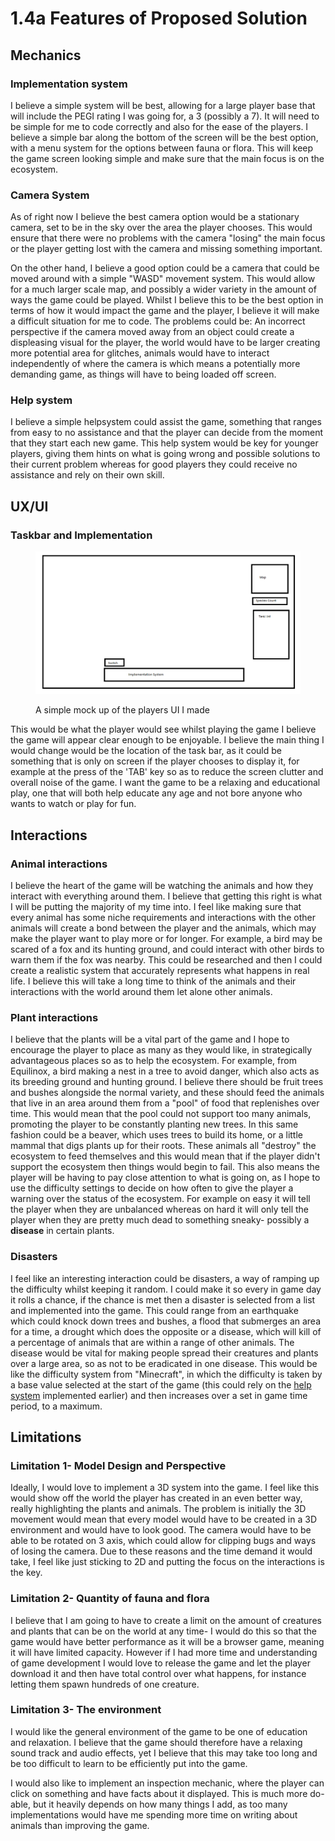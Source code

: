 # 1.4a Features of Proposed Solution

## Mechanics

### Implementation system

I believe a simple system will be best, allowing for a large player base that will include the PEGI rating I was going for, a 3 (possibly a 7). It will need to be simple for me to code correctly and also for the ease of the players. I believe a simple bar along the bottom of the screen will be the best option, with a menu system for the options between fauna or flora. This will keep the game screen looking simple and make sure that the main focus is on the ecosystem.

### Camera System

As of right now I believe the best camera option would be a stationary camera, set to be in the sky over the area the player chooses. This would ensure that there were no problems with the camera "losing" the main focus or the player getting lost with the camera and missing something important.&#x20;

On the other hand, I believe a good option could be a camera that could be moved around with a simple "WASD" movement system. This would allow for a much larger scale map, and possibly a wider variety in the amount of ways the game could be played. Whilst I believe this to be the best option in terms of how it would impact the game and the player, I believe it will make a difficult situation for me to code. The problems could be: An incorrect perspective if the camera moved away from an object could create a displeasing visual for the player, the world would have to be larger creating more potential area for glitches, animals would have to interact independently of where the camera is which means a potentially more demanding game, as things will have to being loaded off screen.&#x20;

### Help system

I believe a simple helpsystem could assist the game, something that ranges from easy to no assistance and that the player can decide from the moment that they start each new game. This help system would be key for younger players, giving them hints on what is going wrong and possible solutions to their current problem whereas for good players they could receive no assistance and rely on their own skill. &#x20;

## UX/UI

### Taskbar and Implementation

<figure><img src="../.gitbook/assets/image (5).png" alt=""><figcaption><p>A simple mock up of the players UI I made</p></figcaption></figure>

This would be what the player would see whilst playing the game I believe the game will appear clear enough to be enjoyable. I believe the main thing I would change would be the location of the task bar, as it could be something that is only on screen if the player chooses to display it, for example at the press of the 'TAB' key so as to reduce the screen clutter and overall noise of the game. I want the game to be a relaxing and educational play, one that will both help educate any age and not bore anyone who wants to watch or play for fun.&#x20;

## Interactions

### Animal interactions

I believe the heart of the game will be watching the animals and how they interact with everything around them. I believe that getting this right is what I will be putting the majority of my time into. I feel like making sure that every animal has some niche requirements and interactions with the other animals will create a bond between the player and the animals, which may make the player want to play more or for longer. For example, a bird may be scared of a fox and its hunting ground, and could interact with other birds to warn them if the fox was nearby. This could be researched and then I could create a realistic system that accurately represents what happens in real life. I believe this will take a long time to think of the animals and their interactions with the world around them let alone other animals.&#x20;

### Plant interactions

I believe that the plants will be a vital part of the game and I hope to encourage the player to place as many as they would like, in strategically advantageous places so as to help the ecosystem. For example, from Equilinox, a bird making a nest in a tree to avoid danger, which also acts as its breeding ground and hunting ground. I believe there should be fruit trees and bushes alongside the normal variety, and these should feed the animals that live in an area around them from a "pool" of food that replenishes over time. This would mean that the pool could not support too many animals, promoting the player to be constantly planting new trees. In this same fashion could be a beaver, which uses trees to build its home, or a little mammal that digs plants up for their roots. These animals all "destroy" the ecosystem to feed themselves and this would mean that if the player didn't support the ecosystem then things would begin to fail. This also means the player will be having to pay close attention to what is going on, as I hope to use the difficulty settings to decide on how often to give the player a warning over the status of the ecosystem. For example on easy it will tell the player when they are unbalanced whereas on hard it will only tell the player when they are pretty much dead to something sneaky- possibly a **disease** in certain plants.&#x20;

### Disasters

I feel like an interesting interaction could be disasters, a way of ramping up the difficulty whilst keeping it random. I could make it so every in game day it rolls a chance, if the chance is met then a disaster is selected from a list and implemented into the game. This could range from an earthquake which could knock down trees and bushes, a flood that submerges an area for a time, a drought which does the opposite or a disease, which will kill of a percentage of animals that are within a range of other animals. The disease would be vital for making people spread their creatures and plants over a large area, so as not to be eradicated in one disease. This would be like the difficulty system from "Minecraft", in which the difficulty is taken by a base value selected at the start of the game (this could rely on the [help system](1.4a-features-of-the-proposed-solution.md#help-system) implemented earlier) and then increases over a set in game time period, to a maximum.

## Limitations

### Limitation 1- Model Design and Perspective

Ideally, I would love to implement a 3D system into the game. I feel like this would show off the world the player has created in an even better way, really highlighting the plants and animals. The problem is initially the 3D movement would mean that every model would have to be created in a 3D environment and would have to look good. The camera would have to be able to be rotated on 3 axis, which could allow for clipping bugs and ways of losing the camera. Due to these reasons and the time demand it would take, I feel like just sticking to 2D and putting the focus on the interactions is the key.&#x20;

### Limitation 2- Quantity of fauna and flora

I believe that I am going to have to create a limit on the amount of creatures and plants that can be on the world at any time- I would do this so that the game would have better performance as it will be a browser game, meaning it will have limited capacity. However if I had more time and understanding of game development I would love to release the game and let the player download it and then have total control over what happens, for instance letting them spawn hundreds of one creature.&#x20;

### Limitation 3- The environment

I would like the general environment of the game to be one of education and relaxation. I believe that the game should therefore have a relaxing sound track and audio effects, yet I believe that this may take too long and be too difficult to learn to be efficiently put into the game.&#x20;

I would also like to implement an inspection mechanic, where the player can click on something and have facts about it displayed. This is much more do-able, but it heavily depends on how many things I add, as too many implementations would have me spending more time on writing about animals than improving the game.
